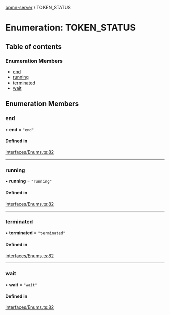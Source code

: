 [bpmn-server](../README.md) / TOKEN\_STATUS

# Enumeration: TOKEN\_STATUS

## Table of contents

### Enumeration Members

- [end](TOKEN_STATUS.md#end)
- [running](TOKEN_STATUS.md#running)
- [terminated](TOKEN_STATUS.md#terminated)
- [wait](TOKEN_STATUS.md#wait)

## Enumeration Members

### end

• **end** = ``"end"``

#### Defined in

[interfaces/Enums.ts:82](https://github.com/bpmnServer/bpmn-server/blob/b56411b/src/interfaces/Enums.ts#L82)

___

### running

• **running** = ``"running"``

#### Defined in

[interfaces/Enums.ts:82](https://github.com/bpmnServer/bpmn-server/blob/b56411b/src/interfaces/Enums.ts#L82)

___

### terminated

• **terminated** = ``"terminated"``

#### Defined in

[interfaces/Enums.ts:82](https://github.com/bpmnServer/bpmn-server/blob/b56411b/src/interfaces/Enums.ts#L82)

___

### wait

• **wait** = ``"wait"``

#### Defined in

[interfaces/Enums.ts:82](https://github.com/bpmnServer/bpmn-server/blob/b56411b/src/interfaces/Enums.ts#L82)
